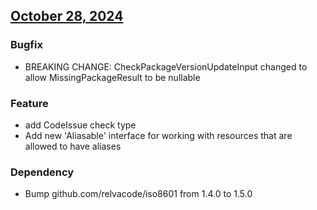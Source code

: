 ## [October 28, 2024](https://github.com/OpsLevel/opslevel-go/compare/v2024.10.15...v2024.10.28)
### Bugfix
* BREAKING CHANGE: CheckPackageVersionUpdateInput changed to allow MissingPackageResult to be nullable
### Feature
* add CodeIssue check type
* Add new 'Aliasable' interface for working with resources that are allowed to have aliases
### Dependency
* Bump github.com/relvacode/iso8601 from 1.4.0 to 1.5.0
